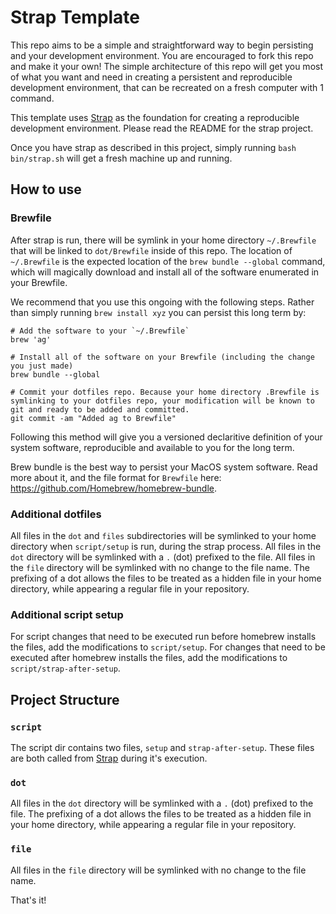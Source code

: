 # Strap Template

This repo aims to be a simple and straightforward way to begin persisting and your development environment. You are encouraged to fork this repo and make it your own! The simple architecture of this repo will get you most of what you want and need in creating a persistent and reproducible development environment, that can be recreated on a fresh computer with 1 command.

This template uses [Strap](https://github.com/MikeMcQuaid/strap) as the foundation for creating a reproducible development environment. Please read the README for the strap project.

Once you have strap as described in this project, simply running `bash bin/strap.sh` will get a fresh machine up and running.

## How to use

### Brewfile

After strap is run, there will be symlink in your home directory `~/.Brewfile` that will be linked to `dot/Brewfile` inside of this repo. The location of `~/.Brewfile` is the expected location of the `brew bundle --global` command, which will magically download and install all of the software enumerated in your Brewfile.

We recommend that you use this ongoing with the following steps. Rather than simply running `brew install xyz` you can persist this long term by:

```
# Add the software to your `~/.Brewfile`
brew 'ag'

# Install all of the software on your Brewfile (including the change you just made)
brew bundle --global

# Commit your dotfiles repo. Because your home directory .Brewfile is symlinking to your dotfiles repo, your modification will be known to git and ready to be added and committed.
git commit -am "Added ag to Brewfile"
```

Following this method will give you a versioned declaritive definition of your system software, reproducible and available to you for the long term.

Brew bundle is the best way to persist your MacOS system software. Read more about it, and the file format for `Brewfile` here: https://github.com/Homebrew/homebrew-bundle.

### Additional dotfiles

All files in the `dot` and `files` subdirectories will be symlinked to your home directory when `script/setup` is run, during the strap process. All files in the `dot` directory will be symlinked with a `.` (dot) prefixed to the file. All files in the `file` directory will be symlinked with no change to the file name. The prefixing of a dot allows the files to be treated as a hidden file in your home directory, while appearing a regular file in your repository.

### Additional script setup

For script changes that need to be executed run before homebrew installs the files, add the modifications to `script/setup`. For changes that need to be executed after homebrew installs the files, add the modifications to `script/strap-after-setup`.

## Project Structure

### `script`

The script dir contains two files, `setup` and `strap-after-setup`. These files are both called from [Strap](https://github.com/MikeMcQuaid/strap) during it's execution. 

### `dot`

All files in the `dot` directory will be symlinked with a `.` (dot) prefixed to the file.  The prefixing of a dot allows the files to be treated as a hidden file in your home directory, while appearing a regular file in your repository.

### `file`

All files in the `file` directory will be symlinked with no change to the file name.

That's it!






